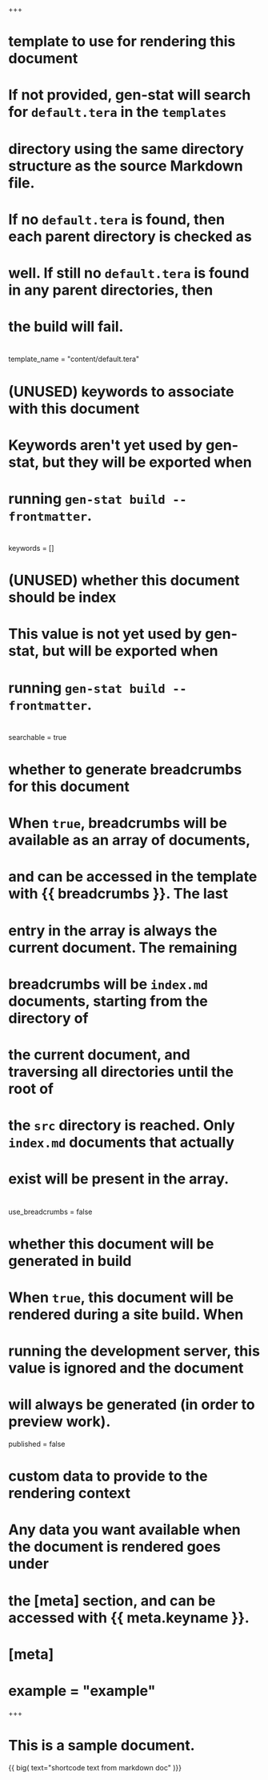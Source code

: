 +++
#
# template to use for rendering this document
#
# If not provided, gen-stat will search for `default.tera` in the `templates`
# directory using the same directory structure as the source Markdown file.
# If no `default.tera` is found, then each parent directory is checked as
# well. If still no `default.tera` is found in any parent directories, then
# the build will fail.
#
template_name = "content/default.tera"

#
# (UNUSED) keywords to associate with this document
#
# Keywords aren't yet used by gen-stat, but they will be exported when
# running `gen-stat build --frontmatter`.
#
keywords = []

#
# (UNUSED) whether this document should be index
#
# This value is not yet used by gen-stat, but will be exported when
# running `gen-stat build --frontmatter`.
#
searchable = true

#
# whether to generate breadcrumbs for this document
#
# When `true`, breadcrumbs will be available as an array of documents,
# and can be accessed in the template with {{ breadcrumbs }}. The last
# entry in the array is always the current document. The remaining
# breadcrumbs will be `index.md` documents, starting from the directory of
# the current document, and traversing all directories until the root of
# the `src` directory is reached. Only `index.md` documents that actually
# exist will be present in the array.
#
use_breadcrumbs = false

#
# whether this document will be generated in build
#
# When `true`, this document will be rendered during a site build. When
# running the development server, this value is ignored and the document
# will always be generated (in order to preview work).
published = false

#
# custom data to provide to the rendering context
#
# Any data you want available when the document is rendered goes under
# the [meta] section, and can be accessed with {{ meta.keyname }}.
#
# [meta]
# example = "example"
+++

# This is a sample document.

{{ big( text="shortcode text from markdown doc" )}}